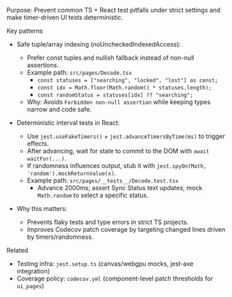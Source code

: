 Purpose: Prevent common TS + React test pitfalls under strict settings and make timer-driven UI tests deterministic.

Key patterns

- Safe tuple/array indexing (noUncheckedIndexedAccess):
  - Prefer const tuples and nullish fallback instead of non-null assertions.
  - Example path: `src/pages/Decode.tsx`
    - `const statuses = ["searching", "locked", "lost"] as const;`
    - `const idx = Math.floor(Math.random() * statuses.length);`
    - `const randomStatus = statuses[idx] ?? "searching";`
  - Why: Avoids `Forbidden non-null assertion` while keeping types narrow and code safe.

- Deterministic interval tests in React:
  - Use `jest.useFakeTimers()` + `jest.advanceTimersByTime(ms)` to trigger effects.
  - After advancing, wait for state to commit to the DOM with `await waitFor(...)`.
  - If randomness influences output, stub it with `jest.spyOn(Math, 'random').mockReturnValue(x)`.
  - Example path: `src/pages/__tests__/Decode.test.tsx`
    - Advance 2000ms; assert Sync Status text updates; mock `Math.random` to select a specific status.

- Why this matters:
  - Prevents flaky tests and type errors in strict TS projects.
  - Improves Codecov patch coverage by targeting changed lines driven by timers/randomness.

Related

- Testing infra: `jest.setup.ts` (canvas/webgpu mocks, jest-axe integration)
- Coverage policy: `codecov.yml` (component-level patch thresholds for `ui_pages`)